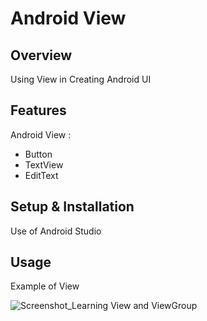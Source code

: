 # Android View

## Overview
Using View in Creating Android UI

## Features
Android View :
- Button
- TextView
- EditText

## Setup & Installation 
Use of Android Studio

## Usage
Example of View

![Screenshot_Learning View and ViewGroup](https://user-images.githubusercontent.com/56164259/68088598-59b20f80-fe93-11e9-852d-100761101929.png)
